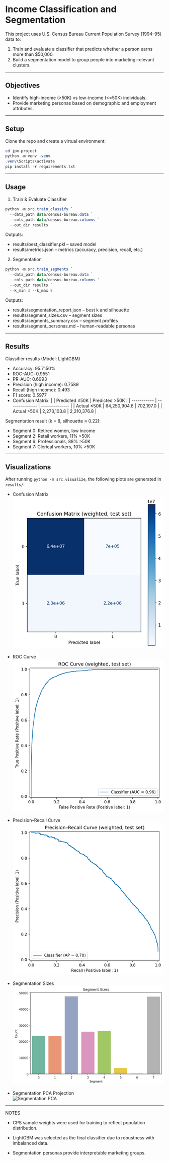# Income Classification and Segmentation

This project uses U.S. Census Bureau Current Population Survey (1994–95) data to:
1. Train and evaluate a classifier that predicts whether a person earns more than $50,000.
2. Build a segmentation model to group people into marketing-relevant clusters.

---

## Objectives
- Identify high-income (>50K) vs low-income (<=50K) individuals.
- Provide marketing personas based on demographic and employment attributes.

---

## Setup

Clone the repo and create a virtual environment:

```powershell
cd jpm-project
python -m venv .venv
.venv\Scripts\activate
pip install -r requirements.txt
```

---

## Usage

1. Train & Evaluate Classifier

```powershell
python -m src.train_classify `
  --data_path data/census-bureau.data `
  --cols_path data/census-bureau.columns `
  --out_dir results
```

Outputs:
- results/best_classifier.pkl – saved model
- results/metrics.json – metrics (accuracy, precision, recall, etc.)

2. Segmentation

```powershell
python -m src.train_segments `
  --data_path data/census-bureau.data `
  --cols_path data/census-bureau.columns `
  --out_dir results `
  --k_min 3 --k_max 8
```

Outputs:
- results/segmentation_report.json – best k and silhouette
- results/segment_sizes.csv – segment sizes
- results/segments_summary.csv – segment profiles
- results/segment_personas.md – human-readable personas

---

## Results

Classifier results (Model: LightGBM)

- Accuracy: 95.7150%
- ROC-AUC: 0.9551
- PR-AUC: 0.6993
- Precision (high income): 0.7589
- Recall (high income): 0.493
- F1 score: 0.5977
- Confusion Matrix: 
|             | Predicted ≤50K | Predicted >50K |
| ----------- | -------------- | -------------- |
| Actual ≤50K | 64,250,904.6   | 702,197.0      |
| Actual >50K | 2,273,103.8    | 2,210,376.8    |

Segmentation result (k = 8, silhouette ≈ 0.22):

- Segment 0: Retired women, low income
- Segment 2: Retail workers, 11% >50K
- Segment 6: Professionals, 88% >50K
- Segment 7: Clerical workers, 10% >50K

---

## Visualizations

After running `python -m src.visualize`, the following plots are generated in `results/`:

- Confusion Matrix  
  ![Confusion Matrix](results/confusion_matrix.png)

- ROC Curve  
  ![ROC Curve](results/roc_curve.png)

- Precision–Recall Curve  
  ![PR Curve](results/pr_curve.png)

- Segmentation Sizes  
  ![Segment Sizes](results/segment_sizes.png)

- Segmentation PCA Projection  
  ![Segmentation PCA](results/segment_pca.png)

---

NOTES

- CPS sample weights were used for training to reflect population distribution.

- LightGBM was selected as the final classifier due to robustness with imbalanced data.

- Segmentation personas provide interpretable marketing groups.

